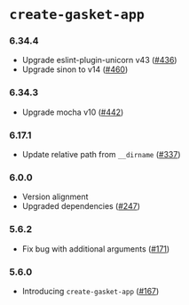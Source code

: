 # `create-gasket-app`

### 6.34.4

- Upgrade eslint-plugin-unicorn v43 ([#436])
- Upgrade sinon to v14 ([#460])

### 6.34.3

- Upgrade mocha v10 ([#442])

### 6.17.1

- Update relative path from `__dirname` ([#337])

### 6.0.0

- Version alignment
- Upgraded dependencies ([#247])

### 5.6.2

- Fix bug with additional arguments ([#171])

### 5.6.0

- Introducing `create-gasket-app` ([#167])


[#167]: https://github.com/godaddy/gasket/pull/167
[#171]: https://github.com/godaddy/gasket/pull/171
[#247]: https://github.com/godaddy/gasket/pull/247
[#337]: https://github.com/godaddy/gasket/pull/337
[#436]: https://github.com/godaddy/gasket/pull/436
[#442]: https://github.com/godaddy/gasket/pull/442
[#460]: https://github.com/godaddy/gasket/pull/460
